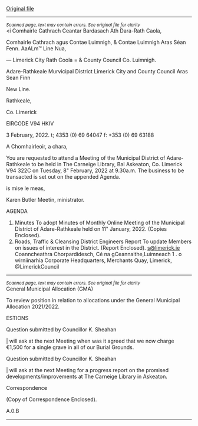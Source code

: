 [Original file](https://www.limerick.ie/sites/default/files/media/documents/2022-02/00-agenda-8th-february-2022.pdf)

---
*<small>Scanned page, text may contain errors. See original file for clarity</small>*  
<i Comhairle Cathrach Ceantar Bardasach Ath Dara-Rath Caola,

Comhairle Cathrach agus Contae Luimnigh,
& Contae Luimnigh Aras Séan Fenn.
AaALm™ Line Nua,

— Limerick City Rath Coola
= & County Council Co. Luimnigh.

Adare-Rathkeale Murvicipal District
Limerick City and County Council
Aras Sean Finn

New Line.

Rathkeale,

Co. Limerick

EIRCODE V94 HKIV

3 February, 2022. t; 4353 (0) 69 64047
f: +353 (0) 69 63188

A Chomhairleoir, a chara,

You are requested to attend a Meeting of the Municipal District of Adare-Rathkeale to be held in
The Carneige Library, Bal Askeaton, Co. Limerick V94 322C on Tuesday, 8" February,
2022 at 9.30a.m. The business to be transacted is set out on the appended Agenda.

is mise le meas,

Karen Butler
Meetin, ministrator.

AGENDA
1. Minutes
To adopt Minutes of Monthly Online Meeting of the Municipal District of Adare-Rathkeale
held on 11" January, 2022.
(Copies Enclosed).
2. Roads, Traffic & Cleansing
District Engineers Report
To update Members on issues of interest in the District.
(Report Enclosed).
s@limerick.ie
Coanncheathra Chorpardidesch, Cé na gCeannaithe,Luimneach 1 . o wirniinarhia
Corporate Headquarters, Merchants Quay, Limerick, @LimerickCouncil


---
*<small>Scanned page, text may contain errors. See original file for clarity</small>*  
General Municipal Allocation (GMA)

To review position in relation to allocations under the General Municipal Allocation
2021/2022.

ESTIONS

Question submitted by Councillor K. Sheahan

| will ask at the next Meeting when was it agreed that we now charge €1,500 for a single
grave in all of our Burial Grounds.

Question submitted by Councillor K. Sheahan

| will ask at the next Meeting for a progress report on the promised
developments/improvements at The Carneige Library in Askeaton.

Correspondence

(Copy of Correspondence Enclosed).

A.0.B


---
